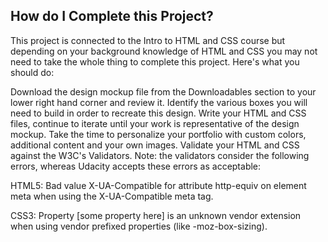 ## How do I Complete this Project?

This project is connected to the Intro to HTML and CSS course but depending on your background knowledge of HTML and CSS you may not need to take the whole thing to complete this project. Here's what you should do:

Download the design mockup file from the Downloadables section to your lower right hand corner and review it.
Identify the various boxes you will need to build in order to recreate this design.
Write your HTML and CSS files, continue to iterate until your work is representative of the design mockup.
Take the time to personalize your portfolio with custom colors, additional content and your own images.
Validate your HTML and CSS against the W3C's Validators. Note: the validators consider the following errors, whereas Udacity accepts these errors as acceptable:

HTML5: Bad value X-UA-Compatible for attribute http-equiv on element meta when using the X-UA-Compatible meta tag.

CSS3: Property [some property here] is an unknown vendor extension when using vendor prefixed properties (like -moz-box-sizing).
